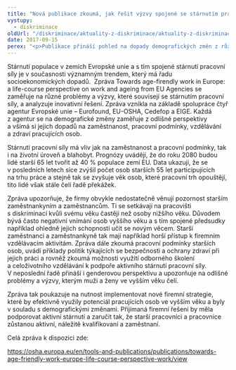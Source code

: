 ```yaml
---
title: "Nová publikace zkoumá, jak řešit výzvy spojené se stárnutím pracovní síly"
vystupy:
  - diskriminace
oldUrl: "/diskriminace/aktuality-z-diskriminace/aktuality-z-diskriminace-2017/nova-publikace-zkouma-jak-resit-vyzvy-spojene-se-starnutim-pracovni-sily/"
date: 2017-09-15
perex: "<p>Publikace přináší pohled na dopady demografických změn z různých perspektiv a nabízí řešení, jak dosáhnout vhodných pracovních podmínek pro stárnoucí populaci.</p>"
---
```


<!-- imported from the old website -->

<p>Stárnutí populace v zemích Evropské unie a s tím spojené stárnutí pracovní síly je v současnosti významným trendem, který má řadu socioekonomických dopadů.  Zpráva Towards age-firendly work in Europe: a life-course perspective on work and ageing from EU Agencies se zaměřuje na různé problémy a výzvy, které souvisejí se stárnutím pracovní síly, a analyzuje inovativní řešení. Zpráva vznikla na základě spolupráce čtyř agentur Evropské unie – Eurofound, EU-OSHA, Cedefop a EIGE. Každá z agentur se na demografické změny zaměřuje z odlišné perspektivy a všímá si jejich dopadů na zaměstnanost, pracovní podmínky, vzdělávání a zdraví pracujících osob.</p> <p>Stárnutí pracovní síly má vliv jak na zaměstnanost a pracovní podmínky, tak i na životní úroveň a blahobyt. Prognózy uvádějí, že do roku 2080 budou lidé starší 65 let tvořit až 40 % populace zemí EU. Data ukazují, že se v posledních letech sice zvýšil počet osob starších 55 let participujících na trhu práce a stejně tak se zvyšuje věk osob, které pracovní trh opouštějí, tito lidé však stále čelí řadě překážek.</p> <p>Zpráva upozorňuje, že firmy obvykle nedostatečně věnují pozornost starším zaměstnankyním a zaměstnancům. Ti se setkávají na pracovišti s diskriminací kvůli svému věku častěji než osoby nižšího věku. Důvodem bývá často negativní vnímání osob vyššího věku a s tím spojené předsudky například ohledně jejich schopností učit se novým věcem. Starší zaměstnanci a zaměstnankyně tak mají například horší přístup k firemním vzdělávacím aktivitám. Zpráva dále zkoumá pracovní podmínky starších osob, uvádí příklady politik týkajících se bezpečnosti a ochrany zdraví při jejich práci a rovněž zkoumá možnosti využití odborného školení a celoživotního vzdělávání k podpoře aktivního stárnutí pracovní síly. V neposlední řadě přináší i genderovou perspektivu a upozorňuje na odlišné problémy a výzvy, kterým muži a ženy ve vyšším věku čelí. </p> <p>Zpráva tak poukazuje na nutnost implementovat nové firemní strategie, které by efektivně využily potenciál pracujících osob ve vyšším věku a byly v souladu s demografickými změnami. Přijímaná firemní řešení by měla podporovat aktivní stárnutí a zaručit tak, že starší pracovníci a pracovnice zůstanou aktivní, náležitě kvalifikovaní a zaměstnaní.</p> <p>Celá zpráva k dispozici zde:</p> <a href="https://osha.europa.eu/en/tools-and-publications/publications/towards-age-friendly-work-europe-life-course-perspective-work/view" target="_blank">https://osha.europa.eu/en/tools-and-publications/publications/towards-age-friendly-work-europe-life-course-perspective-work/view</a>
